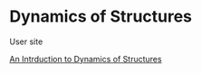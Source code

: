 # Dynamics of Structures
User site

[An Intrduction to Dynamics of Structures](/dati_2020/00/handout.pdf)
